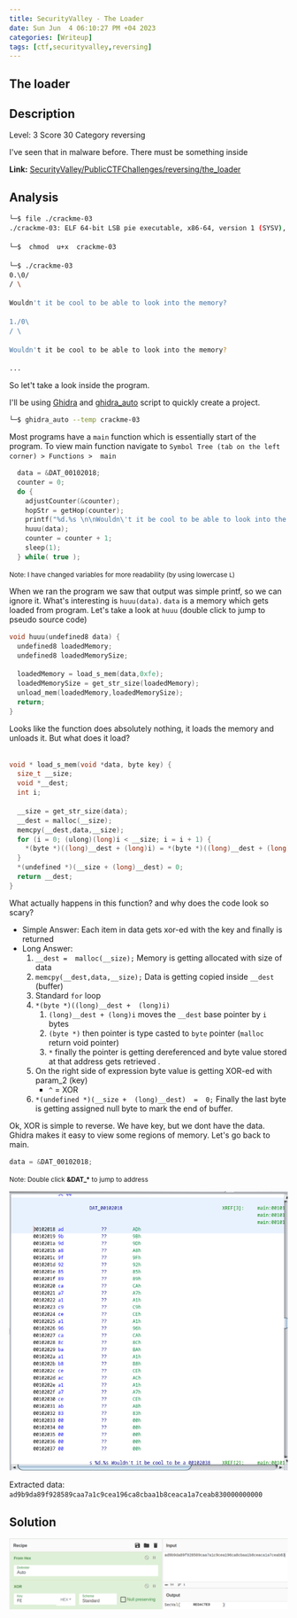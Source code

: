 ```yaml
---
title: SecurityValley - The Loader
date: Sun Jun  4 06:10:27 PM +04 2023
categories: [Writeup]
tags: [ctf,securityvalley,reversing]
---
```


## The loader

## Description

Level: 3 Score 30 Category reversing

I've seen that in malware before. There must be something inside

**Link:** [SecurityValley/PublicCTFChallenges/reversing/the_loader](https://github.com/SecurityValley/PublicCTFChallenges/tree/master/reversing/the_loader) 

## Analysis 

```bash
└─$ file ./crackme-03                  
./crackme-03: ELF 64-bit LSB pie executable, x86-64, version 1 (SYSV), dynamically linked, interpreter /lib64/ld-linux-x86-64.so.2, BuildID[sha1]=ea682044081d67c91cecfc045521f43e40bd9330, for GNU/Linux 3.2.0, not stripped

└─$  chmod  u+x  crackme-03

└─$ ./crackme-03                       
0.\0/
/ \ 

Wouldn't it be cool to be able to look into the memory?

1./0\
/ \ 

Wouldn't it be cool to be able to look into the memory?

...
```

So let't take a look inside the program. 

I'll be using [Ghidra](https://github.com/NationalSecurityAgency/ghidra) and [ghidra_auto](https://gist.github.com/liba2k/d522b4f20632c4581af728b286028f8f) script to quickly create a project.
```sh
└─$ ghidra_auto --temp crackme-03    
```

Most programs have a `main` function which is essentially start of the program.  To view main function navigate to `Symbol Tree (tab on the left corner) > Functions >  main`
```c
  data = &DAT_00102018;
  counter = 0;
  do {
    adjustCounter(&counter);
    hopStr = getHop(counter);
    printf("%d.%s \n\nWouldn\'t it be cool to be able to look into the memory?\n\n"(ulong)counter, hopStr);
    huuu(data);
    counter = counter + 1;
    sleep(1);
  } while( true );
```
<small>Note: I have changed variables for more readability (by using lowercase `L`)</small>

When we ran the program we saw that output was simple printf, so we can ignore it. What's interesting is `huuu(data)`. `data` is a memory which gets loaded from program. Let's take a look at `huuu` (double click to jump to pseudo source code)
```c
void huuu(undefined8 data) {
  undefined8 loadedMemory;
  undefined8 loadedMemorySize;
  
  loadedMemory = load_s_mem(data,0xfe);
  loadedMemorySize = get_str_size(loadedMemory);
  unload_mem(loadedMemory,loadedMemorySize);
  return;
}
```
Looks like the function does absolutely nothing, it loads the memory and unloads it. But what does it load?
```c

void * load_s_mem(void *data, byte key) {
  size_t __size;
  void *__dest;
  int i;
  
  __size = get_str_size(data);
  __dest = malloc(__size);
  memcpy(__dest,data,__size);
  for (i = 0; (ulong)(long)i < __size; i = i + 1) {
    *(byte *)((long)__dest + (long)i) = *(byte *)((long)__dest + (long)i) ^ key;
  }
  *(undefined *)(__size + (long)__dest) = 0;
  return __dest;
}
```
What actually happens in this function? and why does the code look so scary? 
* Simple Answer: Each item in data gets xor-ed with the key and finally is returned
* Long Answer: 
	1. `__dest =  malloc(__size);` Memory is getting allocated with size of data
	2. `memcpy(__dest,data,__size);` Data is getting copied inside `__dest` (buffer)
	3. Standard `for` loop
	4. `*(byte *)((long)__dest +  (long)i)`
		1. `(long)__dest + (long)i` moves the `__dest` base pointer by `i` bytes
		2. `(byte *)` then pointer is type casted to `byte` pointer (`malloc` return void pointer)
		3. `*` finally the pointer is getting dereferenced and byte value stored at that address gets retrieved . 
	5. On the right side of expression byte value is getting XOR-ed with param_2 (key)
		* `^` = XOR
	6. `*(undefined *)(__size +  (long)__dest)  =  0;` Finally the last byte is getting assigned null byte to mark the end of buffer.

Ok, XOR is simple to reverse. We have key, but we dont have the data. Ghidra makes it easy to view some regions of memory. Let's go back to main.
```c
data = &DAT_00102018;
```
<small>Note: Double click <strong>&DAT_*</strong> to jump to address</small>

![the-loader-1](/assets/images/SecurityValley/the-loader-1.png)

Extracted data: `ad9b9da89f928589caa7a1c9cea196ca8cbaa1b8ceaca1a7ceab830000000000`

## Solution

![the-loader-2](/assets/images/SecurityValley/the-loader-2.png)